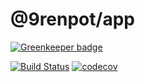 # @9renpot/app

[![Greenkeeper badge](https://badges.greenkeeper.io/9renpoto/app.svg)](https://greenkeeper.io/)

[![Build Status](https://travis-ci.org/9renpoto/app.svg?branch=master)](https://travis-ci.org/9renpoto/app)
[![codecov](https://codecov.io/gh/9renpoto/app/branch/master/graph/badge.svg)](https://codecov.io/gh/9renpoto/app)
